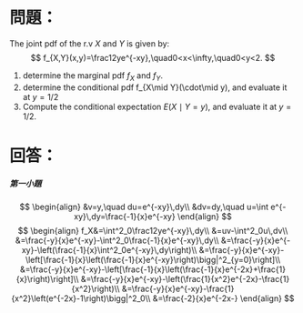 # 問題：
The joint pdf of the r.v $X$ and $Y$ is given by:
$$
f_{X,Y}(x,y)=\frac12ye^{-xy},\quad0<x<\infty,\quad0<y<2.
$$
1. determine the marginal pdf $f_X$ and $f_Y$.
2. determine the conditional pdf f_{X\mid Y}(\cdot\mid y), and evaluate it at $y=1/2$
3. Compute the conditional expectation $E(X\mid Y=y)$, and evaluate it at $y=1/2$.
# 回答：
##### 第一小題
$$
\begin{align}
&v=y,\quad du=e^{-xy}\,dy\\
&dv=dy,\quad u=\int e^{-xy}\,dy=\frac{-1}{x}e^{-xy}
\end{align}
$$
$$
\begin{align}
f_X&=\int^2_0\frac12ye^{-xy}\,dy\\
&=uv-\int^2_0u\,dv\\
&=\frac{-y}{x}e^{-xy}-\int^2_0\frac{-1}{x}e^{-xy}\,dy\\
&=\frac{-y}{x}e^{-xy}-\left(\frac{-1}{x}\int^2_0e^{-xy}\,dy\right)\\
&=\frac{-y}{x}e^{-xy}-\left[\frac{-1}{x}\left(\frac{-1}{x}e^{-xy}\right)\bigg|^2_{y=0}\right]\\
&=\frac{-y}{x}e^{-xy}-\left[\frac{-1}{x}\left(\frac{-1}{x}e^{-2x}+\frac{1}{x}\right)\right]\\
&=\frac{-y}{x}e^{-xy}-\left(\frac{1}{x^2}e^{-2x}-\frac{1}{x^2}\right)\\
&=\frac{-y}{x}e^{-xy}-\frac{1}{x^2}\left(e^{-2x}-1\right)\bigg|^2_0\\
&=\frac{-2}{x}e^{-2x-}
\end{align}
$$